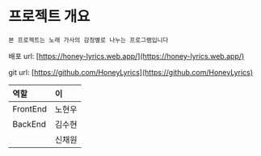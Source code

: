 # 프로젝트 개요

```text
본 프로젝트는 노래 가사의 감정별로 나누는 프로그램입니다
```

배포 url: [https://honey-lyrics.web.app/](https://honey-lyrics.web.app/)

git url: [https://github.com/HoneyLyrics](https://github.com/HoneyLyrics)

| 역할 | 이 |
| :--- | :--- |
| FrontEnd | 노현우 |
| BackEnd | 김수현  |
|  | 신채원  |


